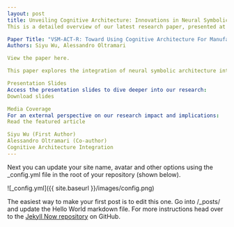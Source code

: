 ```yaml
---
layout: post
title: Unveiling Cognitive Architecture: Innovations in Neural Symbolic Systems
This is a detailed overview of our latest research paper, presented at the international conference on Neural Information Processing Systems (NeurIPS).

Paper Title: "VSM-ACT-R: Toward Using Cognitive Architecture For Manufacturing Solutions"
Authors: Siyu Wu, Alessandro Oltramari

View the paper here.

This paper explores the integration of neural symbolic architecture into manufacturing solutions, aiming to enhance automation processes with cognitive capabilities.

Presentation Slides
Access the presentation slides to dive deeper into our research:
Download slides

Media Coverage
For an external perspective on our research impact and implications:
Read the featured article

Siyu Wu (First Author)
Alessandro Oltramari (Co-author)
Cognitive Architecture Integration
---
```


Next you can update your site name, avatar and other options using the _config.yml file in the root of your repository (shown below).

![_config.yml]({{ site.baseurl }}/images/config.png)

The easiest way to make your first post is to edit this one. Go into /_posts/ and update the Hello World markdown file. For more instructions head over to the [Jekyll Now repository](https://github.com/barryclark/jekyll-now) on GitHub.
